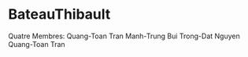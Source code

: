 # BateauThibault
Quatre Membres:
               Quang-Toan Tran 
               Manh-Trung Bui 
               Trong-Dat Nguyen
               Quang-Toan Tran 
